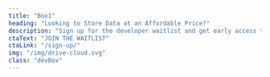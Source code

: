 ```yaml
---
title: "Box1"
heading: "Looking to Store Data at an Affordable Price?"
description: "Sign up for the developer waitlist and get early access to our affordable and resilient network when it launches into production."
ctaText: "JOIN THE WAITLIST"
ctaLink: "/sign-up/"
img: "/img/drive-cloud.svg"
class: "devBox"
---
```

